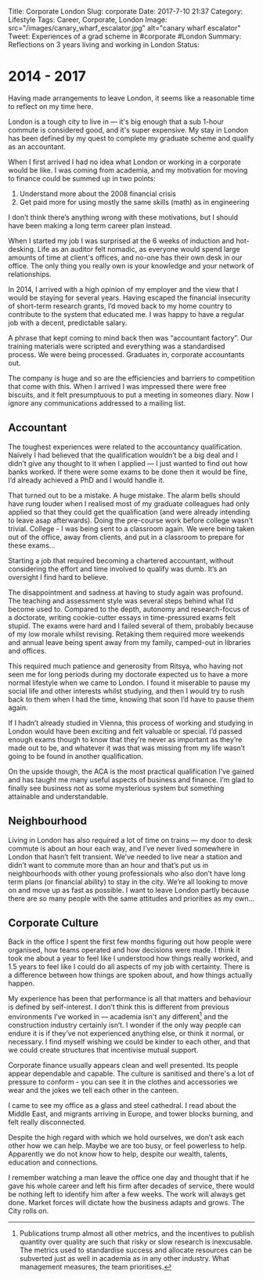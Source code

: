 Title: Corporate London
Slug: corporate
Date: 2017-7-10 21:37
Category: Lifestyle
Tags: Career, Corporate, London
Image: src="/images/canary_wharf_escalator.jpg" alt="canary wharf escalator"
Tweet: Experiences of a grad scheme in #corporate #London
Summary: Reflections on 3 years living and working in London
Status: 

# 2014 - 2017

Having made arrangements to leave London, it seems like a reasonable time to reflect on my time here.

London is a tough city to live in — it's big enough that a sub 1-hour commute is considered good, and it's super expensive. My stay in London has been defined by my quest to complete my graduate scheme and qualify as an accountant.

When I first arrived I had no idea what London or working in a corporate would be like. I was coming from academia, and my motivation for moving to finance could be summed up in two points:

1. Understand more about the 2008 financial crisis
2. Get paid more for using mostly the same skills (math) as in engineering

I don’t think there’s anything wrong with these motivations, but I should have been making a long term career plan instead.

When I started my job I was surprised at the 6 weeks of induction and hot-desking. Life as an auditor felt nomadic, as everyone would spend large amounts of time at client's offices, and no-one has their own desk in our office. The only thing you really own is your knowledge and your network of relationships.

In 2014, I arrived with a high opinion of my employer and the view that I would be staying for several years. Having escaped the financial insecurity of short-term research grants, I’d moved back to my home country to contribute to the system that educated me. I was happy to have a regular job with a decent, predictable salary.

A phrase that kept coming to mind back then was “accountant factory”. Our training materials were scripted and everything was a standardised process. We were being processed. Graduates in, corporate accountants out.

The company is huge and so are the efficiencies and barriers to competition that come with this. When I arrived I was impressed there were free biscuits, and it felt presumptuous to put a meeting in someones diary. Now I ignore any communications addressed to a mailing list.

## Accountant

The toughest experiences were related to the accountancy qualification. Naïvely I had believed that the qualification wouldn’t be a big deal and I didn’t give any thought to it when I applied — I just wanted to find out how banks worked. If there were some exams to be done then it would be fine, I’d already achieved a PhD and I would handle it.

That turned out to be a mistake. A huge mistake. The alarm bells should have rung louder when I realised most of my graduate colleagues had only applied so that they could get the qualification (and were already intending to leave asap afterwards). Doing the pre-course work before college wasn't trivial. College - I was being sent to a classroom again. We were being taken out of the office, away from clients, and put in a classroom to prepare for these exams…

Starting a job that required becoming a chartered accountant, without considering the effort and time involved to qualify was dumb. It’s an oversight I find hard to believe.

The disappointment and sadness at having to study again was profound. The teaching and assessment style was several steps behind what I’d become used to. Compared to the depth, autonomy and research-focus of a doctorate, writing cookie-cutter essays in time-pressured exams felt stupid. The exams were hard and I failed several of them, probably because of my low morale whilst revising. Retaking them required more weekends and annual leave being spent away from my family, camped-out in libraries and offices.

This required much patience and generosity from Ritsya, who having not seen me for long periods during my doctorate expected us to have a more normal lifestyle when we came to London. I found it miserable to pause my social life and other interests whilst studying, and then I would try to rush back to them when I had the time, knowing that soon I’d have to pause them again.

If I hadn’t already studied in Vienna, this process of working and studying in London would have been exciting and felt valuable or special. I’d passed enough exams though to know that they’re never as important as they’re made out to be, and whatever it was that was missing from my life wasn’t going to be found in another qualification.

On the upside though, the ACA is the most practical qualification I’ve gained and has taught me many useful aspects of business and finance. I’m glad to finally see business not as some mysterious system but something attainable and understandable.

## Neighbourhood

Living in London has also required a lot of time on trains — my door to desk commute is about an hour each way, and I’ve never lived somewhere in London that hasn’t felt transient. We’ve needed to live near a station and didn’t want to commute more than an hour and that’s put us in neighbourhoods with other young professionals who also don’t have long term plans (or financial ability) to stay in the city. We’re all looking to move on and move up as fast as possible.  I want to leave London partly because there are so many people with the same attitudes and priorities as my own…

## Corporate Culture

Back in the office I spent the first few months figuring out how people were organised, how teams operated and how decisions were made. I think it took me about a year to feel like I understood how things really worked, and 1.5 years to feel like I could do all aspects of my job with certainty. There is a difference between how things are spoken about, and how things actually happen.

My experience has been that performance is all that matters and behaviour is defined by self-interest. I don’t think this is different from previous environments I've worked in — academia isn't any different[^1] and the construction industry certainly isn’t. I wonder if the only way people can endure it is if they’ve not experienced anything else, or think it normal, or necessary. I find myself wishing we could be kinder to each other, and that we could create structures that incentivise mutual support.

Corporate finance usually appears clean and well presented. Its people appear dependable and capable. The culture is sanitised and there's a lot of pressure to conform - you can see it in the clothes and accessories we wear and the jokes we tell each other in the canteen. 

I came to see my office as a glass and steel cathedral. I read about the Middle East, and migrants arriving in Europe, and tower blocks burning, and felt really disconnected.

Despite the high regard with which we hold ourselves, we don’t ask each other how we can help. Maybe we are too busy, or feel powerless to help. Apparently we do not know how to help, despite our wealth, talents, education and connections.

I remember watching a man leave the office one day and thought that if he gave his whole career and left his firm after decades of service, there would be nothing left to identify him after a few weeks. The work will always get done. Market forces will dictate how the business adapts and grows. The City rolls on.

[^1]: Publications trump almost all other metrics, and the incentives to publish quantity over quality are such that risky or slow research is inexcusable. The metrics used to standardise success and allocate resources can be subverted just as well in academia as in any other industry. What management measures, the team prioritises.